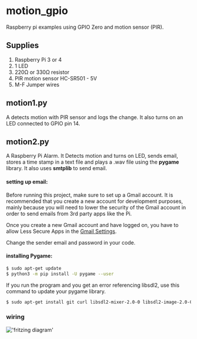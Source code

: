 # motion_gpio
Raspberry pi examples using GPIO Zero and motion sensor (PIR). 

## Supplies
1. Raspberry Pi 3 or 4
2. 1 LED
3. 220Ω or 330Ω resistor
4. PIR motion sensor HC-SR501 - 5V
5. M-F Jumper wires

## motion1.py
A detects motion with PIR sensor and logs the change. It also turns on an LED connected to GPIO pin 14. 

## motion2.py
A Raspberry Pi Alarm. It Detects motion and turns on LED, sends email, stores a time stamp in a text file and plays a .wav file using the **pygame** library. It also uses **smtplib** to send email.

#### setting up email:
Before running this project, make sure to set up a Gmail account. It is recommended that you create a new account for development purposes, mainly because you will need to lower the security of the Gmail account in order to send emails from 3rd party apps like the Pi.

Once you create a new Gmail account and have logged on, you have to allow Less Secure Apps in the [Gmail Settings](https://myaccount.google.com/lesssecureapps?pli=1&rapt=AEjHL4N6zWFHhA4gF-QIN2rc4STkrg9-4IRTuyZh_sDTSVr707HuxQnbHAr2qqWQZP5oc47S7EEDFVG0DgFR58hQJm7w2xClvg). 

Change the sender email and password in your code.

#### installing Pygame:
````bash
$ sudo apt-get update
$ python3 -m pip install -U pygame --user
````

If you run the program and you get an error referencing libsdl2, use this command to update your pygame library.
````bash
$ sudo apt-get install git curl libsdl2-mixer-2.0-0 libsdl2-image-2.0-0 libsdl2-2.0-0

````

### wiring
!['fritzing diagram'](https://i.imgur.com/MTdryvE.png)

